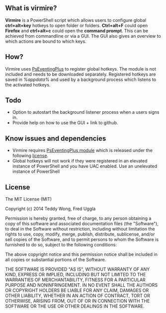 ## What is virmire?
**Virmire** is a PowerShell script which allows users to configure global **ctrl+alt+key** hotkeys to open folder or folders. **Ctrl+alt+F** could open **Firefox** and **ctrl+alt+c** could open the **command prompt**. This can be achieved from commandline or via a GUI. The GUI also gives an overview to which actions are bound to which keys.

## How?
Virmire uses [PsEventingPlus](http://pseventing.codeplex.com/releases/view/66587) to register global hotkeys. The module is not included and needs to be downloaded separately. Registered hotkeys are saved in *%appdata%* and used by a background process which listens to the activated hotkeys.

## Todo
 - Option to autostart the background listener process when a users signs in.
 - Provide help on how to use the GUI + link to github.
 
## Know issues and dependencies 
 - Virmire requires [PsEventingPlus module](http://pseventing.codeplex.com/releases/view/66587) which is released under the following [license](http://pseventing.codeplex.com/license).
 - Global hotkeys will not work if they were registered in an elevated instance of PowerShell and you have UAC enabled. Use an unelevated instance of PowerShell 

## License

The MIT License (MIT)

Copyright (c) 2014 Teddy Wong, Fred Uggla

Permission is hereby granted, free of charge, to any person obtaining a copy
of this software and associated documentation files (the "Software"), to deal
in the Software without restriction, including without limitation the rights
to use, copy, modify, merge, publish, distribute, sublicense, and/or sell
copies of the Software, and to permit persons to whom the Software is
furnished to do so, subject to the following conditions:

The above copyright notice and this permission notice shall be included in all
copies or substantial portions of the Software.

THE SOFTWARE IS PROVIDED "AS IS", WITHOUT WARRANTY OF ANY KIND, EXPRESS OR
IMPLIED, INCLUDING BUT NOT LIMITED TO THE WARRANTIES OF MERCHANTABILITY,
FITNESS FOR A PARTICULAR PURPOSE AND NONINFRINGEMENT. IN NO EVENT SHALL THE
AUTHORS OR COPYRIGHT HOLDERS BE LIABLE FOR ANY CLAIM, DAMAGES OR OTHER
LIABILITY, WHETHER IN AN ACTION OF CONTRACT, TORT OR OTHERWISE, ARISING FROM,
OUT OF OR IN CONNECTION WITH THE SOFTWARE OR THE USE OR OTHER DEALINGS IN THE
SOFTWARE.
